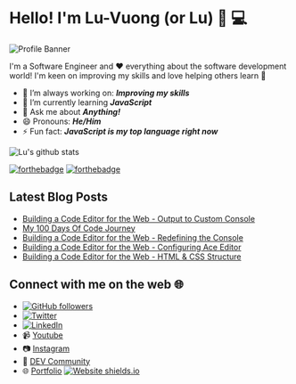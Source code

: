 # Hello! I'm Lu-Vuong (or Lu) 👋 💻

![Profile Banner](https://user-images.githubusercontent.com/25101689/87552947-b7227f80-c6f5-11ea-8c82-48272faba3d8.png)

I'm a Software Engineer and ❤️ everything about the software development world! I'm keen on improving my skills and love helping others learn 💯

- 🔭 I’m always working on: **_Improving my skills_**
- 🌱 I’m currently learning **_JavaScript_**
- 💬 Ask me about **_Anything!_**
- 😄 Pronouns: **_He/Him_**
- ⚡ Fun fact: **_JavaScript is my top language right now_**

![Lu's github stats](https://github-readme-stats.vercel.app/api?username=luvuong-le)

[![forthebadge](https://forthebadge.com/images/badges/uses-badges.svg)](https://forthebadge.com) [![forthebadge](https://forthebadge.com/images/badges/built-with-love.svg)](https://forthebadge.com)

## Latest Blog Posts
<!-- BLOG-POST-LIST:START -->
- [Building a Code Editor for the Web - Output to Custom Console](https://dev.to/coderarchive/building-a-code-editor-for-the-web-output-to-custom-console-3kgb)
- [My 100 Days Of Code Journey](https://dev.to/coderarchive/my-100-days-of-code-journey-4n5n)
- [Building a Code Editor for the Web - Redefining the Console](https://dev.to/coderarchive/building-a-code-editor-for-the-web-redefining-the-console-1416)
- [Building a Code Editor for the Web - Configuring Ace Editor](https://dev.to/coderarchive/building-a-code-editor-for-the-web-configuring-ace-editor-507h)
- [Building a Code Editor for the Web - HTML & CSS Structure](https://dev.to/coderarchive/building-a-code-editor-for-the-web-html-css-structure-ilf)
<!-- BLOG-POST-LIST:END -->

## Connect with me on the web 🌐

- [![GitHub followers](https://img.shields.io/github/followers/luvuong-le.svg?style=social&label=Follow&maxAge=2592000)](https://github.com/luvuong-le?tab=followers)
- <a href="https://twitter.com/coderarchive"><img src="https://img.shields.io/twitter/follow/coderarchive?label=Twitter&style=social" alt="Twitter"></a>
- <a href="https://www.linkedin.com/in/lu-vuongle"><img src="https://img.shields.io/badge/LinkedIn--_.svg?style=social&logo=linkedin" alt="LinkedIn"></a>
- 📹 [Youtube](https://www.youtube.com/channel/UCWaB4SBBUCvhYb91fz5Vidg)
- 📷 [Instagram](https://www.instagram.com/coderarchive/)
- 📝 [DEV Community](https://dev.to/coderarchive)
- 🌐 [Portfolio](https://lu-vuong-le.me/) [![Website shields.io](https://img.shields.io/website-up-down-green-red/http/shields.io.svg)](https://lu-vuong-le.me/)